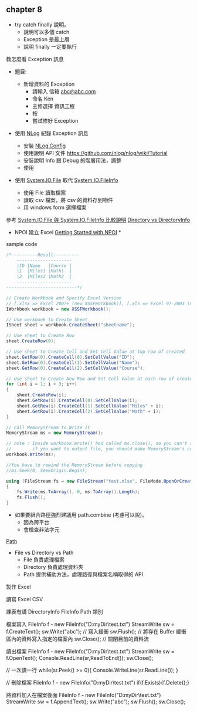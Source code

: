 ## chapter 8

* try catch finally 說明。
  * 說明可以多個 catch
  * Exception 是最上層
  * 說明 finally 一定要執行

教怎麼看 Exception 訊息

* 題目:
  * 新增資料的 Exception
    * 請輸入 信箱 abc@abc.com
    * 命名 Ken
    * 主修選擇 資訊工程
    * 按
    * 嘗試修好 Exception

* 使用 [NLog](https://nlog-project.org/) 紀錄 Exception 訊息
  * 安裝 [NLog.Config](https://www.nuget.org/packages/NLog.Config/)
  * 使用說明 API 文件 https://github.com/nlog/nlog/wiki/Tutorial
  * 安裝說明 Info 跟 Debug 的階層用法，調整
  * 使用

* 使用 [System.IO.File](https://docs.microsoft.com/zh-tw/dotnet/csharp/programming-guide/file-system/how-to-write-to-a-text-file) 取代 [System.IO.FileInfo](https://docs.microsoft.com/en-us/dotnet/api/system.io.fileinfo?redirectedfrom=MSDN&view=netframework-4.8)  
  * 使用 File 讀取檔案
  * 讀取 csv 檔案，將 csv 的資料存到物件
  * 用 windows form 選擇檔案

參考
[System.IO.File 與 System.IO.FileInfo 比較說明](https://stackoverflow.com/questions/4003233/what-is-the-difference-between-system-io-file-and-system-io-fileinfo)
[Directory vs DirectoryInfo](https://stackoverflow.com/questions/3146586/directory-vs-directoryinfo)

* NPOI 建立 Excel [Getting Started with NPOI](https://github.com/tonyqus/npoi/wiki/Getting-Started-with-NPOI)
  * 

sample code
``` C#
/*----------Result----------
    ---------------------
    |ID	|Name	|Course |
    |1	|Miles1	|Math1  |
    |2	|Miles2	|Math2  |
    ---------------------
---------------------------*/

// Create Workbook and Specify Excel Version
// [.xlsx => Excel 2007+ (new XSSFWorkbook)], [.xls => Excel 97-2003 (new HSSFWorkbook)]
IWorkbook workbook = new XSSFWorkbook();

// Use workbook to Create Sheet
ISheet sheet = workbook.CreateSheet("sheetname");

// Use sheet to Create Row
sheet.CreateRow(0);

// Use sheet to Create Cell and Set Cell Value at top row of created
sheet.GetRow(0).CreateCell(0).SetCellValue("ID");
sheet.GetRow(0).CreateCell(1).SetCellValue("Name");
sheet.GetRow(0).CreateCell(2).SetCellValue("Course");

// Use sheet to Create New Row and Set Cell Value at each row of created
for (int i = 1; i < 3; i++)
{
    sheet.CreateRow(i);
    sheet.GetRow(i).CreateCell(0).SetCellValue(i);
    sheet.GetRow(i).CreateCell(1).SetCellValue("Miles" + i);
    sheet.GetRow(i).CreateCell(2).SetCellValue("Math" + i);
}

// Call MemoryStream to Write it
MemoryStream ms = new MemoryStream();

// note : Inside workbook.Write() had called ms.close(), so you can't read it from MemoryStream
//        if you want to output file, you should make MemoryStream's content Convert to Array
workbook.Write(ms);

//You have to rewind the MemoryStream before copying
//ms.Seek(0, SeekOrigin.Begin);

using (FileStream fs = new FileStream("test.xlsx", FileMode.OpenOrCreate))
{
    fs.Write(ms.ToArray(), 0, ms.ToArray().Length);
    fs.Flush();
}

```

* 如果要組合路徑強烈建議用 path.combine (考慮可以說)。
  * 因為跨平台
  * 會檢查非法字元  

[Path](https://docs.microsoft.com/zh-tw/dotnet/api/system.io.path.combine?view=netframework-4.8)

* File vs Directory vs Path
  * File 負責處理檔案
  * Directory 負責處理資料夾
  * Path 提供補助方法，處理路徑與檔案名稱取得的 API


製作 Excel


讀寫 Excel
CSV 

課表有講 
DirectoryInfo
FileInfo
Path 類別

檔案寫入
FileInfo f - new FileInfo("D:myDir\\test.txt")
StreamWrite sw = f.CreateText();
sw.Write("abc"); // 寫入緩衝
sw.Flush(); // 將存在 Buffer 緩衝區內的資料寫入指定的檔案內
sw.Close(); // 關閉目前的資料流

讀出檔案
FileInfo f - new FileInfo("D:myDir\\test.txt")
StreamWrite sw = f.OpenText();
Console.ReadLine(sr,ReadToEnd());
sw.Close();

// 一次讀一行
while(sr.Peek() >= 0){
    Console.WriteLine(sr.ReadLine());
}

// 刪除檔案
FileInfo f - new FileInfo("D:myDir\\test.txt")
if(f.Exists){f.Delete();}

將資料加入在檔案後面
FileInfo f - new FileInfo("D:myDir\\test.txt")
StreamWrite sw = f.AppendText();
sw.Write("abc");
sw.Flush();
sw.Close();

